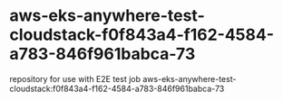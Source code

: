 # aws-eks-anywhere-test-cloudstack-f0f843a4-f162-4584-a783-846f961babca-73
repository for use with E2E test job aws-eks-anywhere-test-cloudstack:f0f843a4-f162-4584-a783-846f961babca-73
